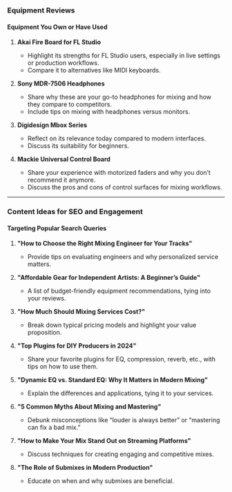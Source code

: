 ### **Equipment Reviews**  
#### **Equipment You Own or Have Used**  
1. **Akai Fire Board for FL Studio**  
   - Highlight its strengths for FL Studio users, especially in live settings or production workflows.  
   - Compare it to alternatives like MIDI keyboards.  

2. **Sony MDR-7506 Headphones**  
   - Share why these are your go-to headphones for mixing and how they compare to competitors.  
   - Include tips on mixing with headphones versus monitors.  

3. **Digidesign Mbox Series**  
   - Reflect on its relevance today compared to modern interfaces.  
   - Discuss its suitability for beginners.  

4. **Mackie Universal Control Board**  
   - Share your experience with motorized faders and why you don’t recommend it anymore.  
   - Discuss the pros and cons of control surfaces for mixing workflows.  

---

### **Content Ideas for SEO and Engagement**  
#### **Targeting Popular Search Queries**  
1. **"How to Choose the Right Mixing Engineer for Your Tracks"**  
   - Provide tips on evaluating engineers and why personalized service matters.  

2. **"Affordable Gear for Independent Artists: A Beginner’s Guide"**  
   - A list of budget-friendly equipment recommendations, tying into your reviews.  

3. **"How Much Should Mixing Services Cost?"**  
   - Break down typical pricing models and highlight your value proposition.  

4. **"Top Plugins for DIY Producers in 2024"**  
   - Share your favorite plugins for EQ, compression, reverb, etc., with tips on how to use them.  

5. **"Dynamic EQ vs. Standard EQ: Why It Matters in Modern Mixing"**  
   - Explain the differences and applications, tying it to your services.  

6. **"5 Common Myths About Mixing and Mastering"**  
   - Debunk misconceptions like “louder is always better” or “mastering can fix a bad mix.”  

7. **"How to Make Your Mix Stand Out on Streaming Platforms"**  
   - Discuss techniques for creating engaging and competitive mixes.  

8. **"The Role of Submixes in Modern Production"**  
   - Educate on when and why submixes are beneficial.  
